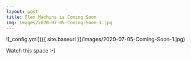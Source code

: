 ```yaml
---
layout: post
title: Flex Machina is Coming Soon
img: images/2020-07-05-Coming-Soon-1.jpg
---
```



![_config.yml]({{ site.baseurl }}/images/2020-07-05-Coming-Soon-1.jpg)


Watch this space :-)
